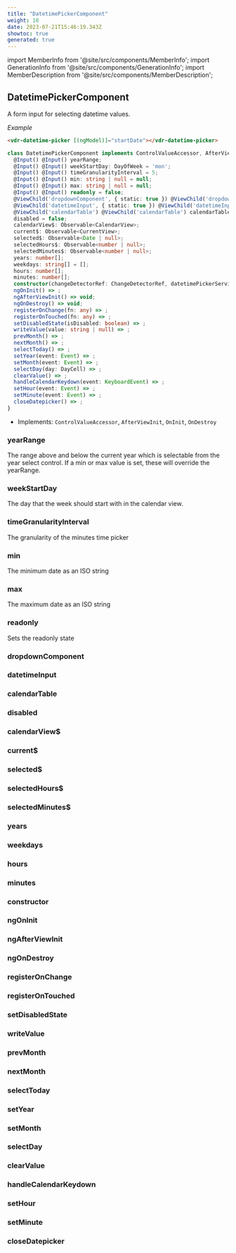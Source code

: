 ```yaml
---
title: "DatetimePickerComponent"
weight: 10
date: 2023-07-21T15:46:19.343Z
showtoc: true
generated: true
---
```

<!-- This file was generated from the Vendure source. Do not modify. Instead, re-run the "docs:build" script -->
import MemberInfo from '@site/src/components/MemberInfo';
import GenerationInfo from '@site/src/components/GenerationInfo';
import MemberDescription from '@site/src/components/MemberDescription';


## DatetimePickerComponent

<GenerationInfo sourceFile="packages/admin-ui/src/lib/core/src/shared/components/datetime-picker/datetime-picker.component.ts" sourceLine="39" packageName="@vendure/admin-ui" />

A form input for selecting datetime values.

*Example*

```HTML
<vdr-datetime-picker [(ngModel)]="startDate"></vdr-datetime-picker>
```

```ts title="Signature"
class DatetimePickerComponent implements ControlValueAccessor, AfterViewInit, OnInit, OnDestroy {
  @Input() @Input() yearRange;
  @Input() @Input() weekStartDay: DayOfWeek = 'mon';
  @Input() @Input() timeGranularityInterval = 5;
  @Input() @Input() min: string | null = null;
  @Input() @Input() max: string | null = null;
  @Input() @Input() readonly = false;
  @ViewChild('dropdownComponent', { static: true }) @ViewChild('dropdownComponent', { static: true }) dropdownComponent: DropdownComponent;
  @ViewChild('datetimeInput', { static: true }) @ViewChild('datetimeInput', { static: true }) datetimeInput: ElementRef<HTMLInputElement>;
  @ViewChild('calendarTable') @ViewChild('calendarTable') calendarTable: ElementRef<HTMLTableElement>;
  disabled = false;
  calendarView$: Observable<CalendarView>;
  current$: Observable<CurrentView>;
  selected$: Observable<Date | null>;
  selectedHours$: Observable<number | null>;
  selectedMinutes$: Observable<number | null>;
  years: number[];
  weekdays: string[] = [];
  hours: number[];
  minutes: number[];
  constructor(changeDetectorRef: ChangeDetectorRef, datetimePickerService: DatetimePickerService)
  ngOnInit() => ;
  ngAfterViewInit() => void;
  ngOnDestroy() => void;
  registerOnChange(fn: any) => ;
  registerOnTouched(fn: any) => ;
  setDisabledState(isDisabled: boolean) => ;
  writeValue(value: string | null) => ;
  prevMonth() => ;
  nextMonth() => ;
  selectToday() => ;
  setYear(event: Event) => ;
  setMonth(event: Event) => ;
  selectDay(day: DayCell) => ;
  clearValue() => ;
  handleCalendarKeydown(event: KeyboardEvent) => ;
  setHour(event: Event) => ;
  setMinute(event: Event) => ;
  closeDatepicker() => ;
}
```
* Implements: <code>ControlValueAccessor</code>, <code>AfterViewInit</code>, <code>OnInit</code>, <code>OnDestroy</code>



<div className="members-wrapper">

### yearRange

<MemberInfo kind="property" type=""   />

The range above and below the current year which is selectable from
the year select control. If a min or max value is set, these will
override the yearRange.
### weekStartDay

<MemberInfo kind="property" type="DayOfWeek"   />

The day that the week should start with in the calendar view.
### timeGranularityInterval

<MemberInfo kind="property" type=""   />

The granularity of the minutes time picker
### min

<MemberInfo kind="property" type="string | null"   />

The minimum date as an ISO string
### max

<MemberInfo kind="property" type="string | null"   />

The maximum date as an ISO string
### readonly

<MemberInfo kind="property" type=""   />

Sets the readonly state
### dropdownComponent

<MemberInfo kind="property" type="<a href='/reference/admin-ui-api/components/dropdown-component#dropdowncomponent'>DropdownComponent</a>"   />


### datetimeInput

<MemberInfo kind="property" type="ElementRef&#60;HTMLInputElement&#62;"   />


### calendarTable

<MemberInfo kind="property" type="ElementRef&#60;HTMLTableElement&#62;"   />


### disabled

<MemberInfo kind="property" type=""   />


### calendarView$

<MemberInfo kind="property" type="Observable&#60;CalendarView&#62;"   />


### current$

<MemberInfo kind="property" type="Observable&#60;CurrentView&#62;"   />


### selected$

<MemberInfo kind="property" type="Observable&#60;Date | null&#62;"   />


### selectedHours$

<MemberInfo kind="property" type="Observable&#60;number | null&#62;"   />


### selectedMinutes$

<MemberInfo kind="property" type="Observable&#60;number | null&#62;"   />


### years

<MemberInfo kind="property" type="number[]"   />


### weekdays

<MemberInfo kind="property" type="string[]"   />


### hours

<MemberInfo kind="property" type="number[]"   />


### minutes

<MemberInfo kind="property" type="number[]"   />


### constructor

<MemberInfo kind="method" type="(changeDetectorRef: ChangeDetectorRef, datetimePickerService: DatetimePickerService) => DatetimePickerComponent"   />


### ngOnInit

<MemberInfo kind="method" type="() => "   />


### ngAfterViewInit

<MemberInfo kind="method" type="() => void"   />


### ngOnDestroy

<MemberInfo kind="method" type="() => void"   />


### registerOnChange

<MemberInfo kind="method" type="(fn: any) => "   />


### registerOnTouched

<MemberInfo kind="method" type="(fn: any) => "   />


### setDisabledState

<MemberInfo kind="method" type="(isDisabled: boolean) => "   />


### writeValue

<MemberInfo kind="method" type="(value: string | null) => "   />


### prevMonth

<MemberInfo kind="method" type="() => "   />


### nextMonth

<MemberInfo kind="method" type="() => "   />


### selectToday

<MemberInfo kind="method" type="() => "   />


### setYear

<MemberInfo kind="method" type="(event: Event) => "   />


### setMonth

<MemberInfo kind="method" type="(event: Event) => "   />


### selectDay

<MemberInfo kind="method" type="(day: DayCell) => "   />


### clearValue

<MemberInfo kind="method" type="() => "   />


### handleCalendarKeydown

<MemberInfo kind="method" type="(event: KeyboardEvent) => "   />


### setHour

<MemberInfo kind="method" type="(event: Event) => "   />


### setMinute

<MemberInfo kind="method" type="(event: Event) => "   />


### closeDatepicker

<MemberInfo kind="method" type="() => "   />




</div>
